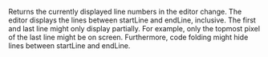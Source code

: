 Returns the currently displayed line numbers in the editor change. The
editor displays the lines between startLine and endLine, inclusive. The
first and last line might only display partially. For example, only the
topmost pixel of the last line might be on screen. Furthermore, code
folding might hide lines between startLine and endLine.
